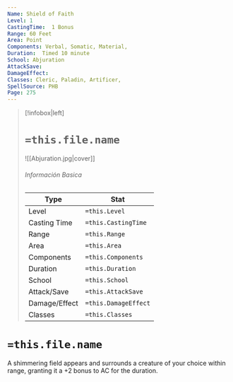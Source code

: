 ```yaml
---
Name: Shield of Faith
Level: 1
CastingTime:  1 Bonus 
Range: 60 Feet
Area: Point
Components: Verbal, Somatic, Material, 
Duration:  Timed 10 minute
School: Abjuration
AttackSave: 
DamageEffect: 
Classes: Cleric, Paladin, Artificer, 
SpellSource: PHB
Page: 275
---
```


>[!infobox|left]
># `=this.file.name`
>![[Abjuration.jpg|cover]]
> ###### Información Basica
> Type |  Stat |
> ---|---|
> Level | `=this.Level` |
> Casting Time | `=this.CastingTime` |
> Range | `=this.Range` |
> Area | `=this.Area` |
> Components | `=this.Components` |
> Duration | `=this.Duration` |
> School | `=this.School` |
> Attack/Save | `=this.AttackSave` |
> Damage/Effect | `=this.DamageEffect` |
> Classes | `=this.Classes` |

# `=this.file.name`
A shimmering field appears and surrounds a creature of your choice within range, granting it a +2 bonus to AC for the duration.



 


